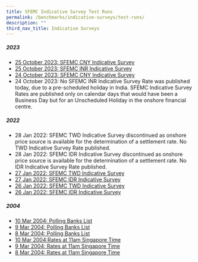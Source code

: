 ```yaml
---
title: SFEMC Indicative Survey Test Runs
permalink: /benchmarks/indicative-surveys/test-runs/
description: ""
third_nav_title: Indicative Surveys
---
```

##### 2023 #####
*   [25 October 2023: SFEMC CNY Indicative Survey](https://github.com/isomerpages/mas-sfemc/blob/staging/files/Indicative%20Survey/Test%20Runs/25%20oct%202023%20(test%20run)%20-%20sfemc%20cny%20indicative%20survey.pdf)
*   [25 October 2023: SFEMC INR Indicative Survey](/files/Indicative%20Survey/Test%20Runs/25%20oct%202023%20(test%20run)%20-%20sfemc%20inr%20indicative%20survey.pdf)
*   [24 October 2023: SFEMC CNY Indicative Survey](/files/Indicative%20Survey/Test%20Runs/24%20oct%202023%20(test%20run)%20-%20sfemc%20cny%20indicative%20survey.pdf)
*   24 October 2023: No SFEMC INR Indicative Survey Rate was published today, due to a pre-scheduled holiday in India. SFEMC Indicative Survey Rates are published only on calendar days that would have been a Business Day but for an Unscheduled Holiday in the onshore financial centre.

##### 2022 #####
*   28 Jan 2022: SFEMC TWD Indicative Survey discontinued as onshore price source is available for the determination of a settlement rate. No TWD Indicative Survey Rate published.
*   28 Jan 2022: SFEMC IDR Indicative Survey discontinued as onshore price source is available for the determination of a settlement rate. No IDR Indicative Survey Rate published.
*   [27 Jan 2022: SFEMC TWD Indicative Survey](/files/Indicative%20Survey/Test%20Runs/27%20Jan%202022%20(Test%20Run)%20-%20SFEMC%20TWD%20Indicative%20Survey.pdf)
*   [27 Jan 2022: SFEMC IDR Indicative Survey](/files/Indicative%20Survey/Test%20Runs/27%20Jan%202022%20(Test%20Run)%20-%20SFEMC%20IDR%20Indicative%20Survey.pdf)
*   [26 Jan 2022: SFEMC TWD Indicative Survey](/files/Indicative%20Survey/Test%20Runs/26%20Jan%202022%20(Test%20Run)%20-%20SFEMC%20TWD%20Indicative%20Survey.pdf)
*   [26 Jan 2022: SFEMC IDR Indicative Survey](/files/Indicative%20Survey/Test%20Runs/26%20Jan%202022%20(Test%20Run)%20-%20SFEMC%20IDR%20Indicative%20Survey.pdf)

##### 2004 #####
*   [10 Mar 2004: Polling Banks List](/files/Indicative%20Survey/Test%20Runs/2004-03-10-Polling%20Banks%20list%20dtd%2010%20March%202004.pdf)
*   [9 Mar 2004: Polling Banks List](/files/Indicative%20Survey/Test%20Runs/2004-03-09-Polling%20Banks%20list%20dtd%209%20March%202004.pdf)
*   [8 Mar 2004: Polling Banks List](/files/Indicative%20Survey/Test%20Runs/2004-03-08-Polling%20Banks%20list%20dtd%208%20March%202004.pdf)
*   [10 Mar 2004:Rates at 11am Singapore Time](/files/Indicative%20Survey/Test%20Runs/2004-03-10-Rates%20at%2011am%20Singapore%20dtd%2010%20Mar%202004.pdf)
*   [9 Mar 2004: Rates at 11am Singapore Time](/files/Indicative%20Survey/Test%20Runs/2004-03-09-Rates%20at%2011am%20Singapore%20dtd%209%20Mar%202004.pdf)
*   [8 Mar 2004: Rates at 11am Singapore Time](/files/Indicative%20Survey/Test%20Runs/2004-03-08-Rates%20at%2011am%20Singapore%20dtd%208%20Mar%202004.pdf)